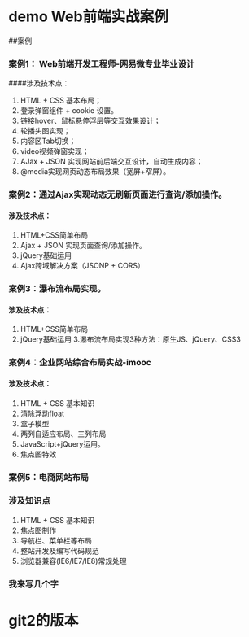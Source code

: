 # demo Web前端实战案例
##案例
### 案例1： Web前端开发工程师-网易微专业毕业设计
####涉及技术点：
1. HTML + CSS 基本布局；
2. 登录弹窗组件 + cookie 设置。 
3. 链接hover、鼠标悬停浮层等交互效果设计；
4. 轮播头图实现；
5. 内容区Tab切换；
6. video视频弹窗实现；
7. AJax + JSON 实现网站前后端交互设计，自动生成内容；
8. @media实现网页动态布局效果（宽屏+窄屏）。

### 案例2：通过Ajax实现动态无刷新页面进行查询/添加操作。
#### 涉及技术点：
1. HTML+CSS简单布局
2. Ajax + JSON 实现页面查询/添加操作。
3. jQuery基础运用
4. Ajax跨域解决方案（JSONP + CORS）

### 案例3：瀑布流布局实现。
#### 涉及技术点：
1. HTML+CSS简单布局
2. jQuery基础运用
3.瀑布流布局实现3种方法：原生JS、jQuery、CSS3

### 案例4：企业网站综合布局实战-imooc
#### 涉及技术点：
1. HTML + CSS 基本知识
2. 清除浮动float
3. 盒子模型
4. 两列自适应布局、三列布局
5. JavaScript+jQuery运用。
6. 焦点图特效

### 案例5：电商网站布局
### 涉及知识点
1. HTML + CSS 基本知识
2. 焦点图制作
3. 导航栏、菜单栏等布局
4. 整站开发及编写代码规范
5. 浏览器兼容(IE6/IE7/IE8)常规处理

### 我来写几个字

# git2的版本

